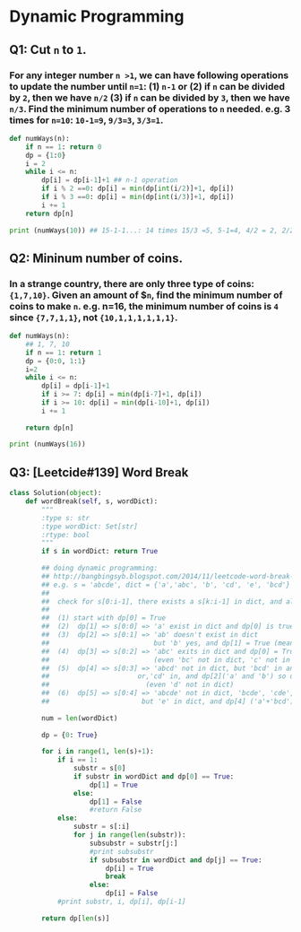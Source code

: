 
# Dynamic Programming

## Q1: Cut `n` to `1`.
### For any integer number `n >1`, we can have following operations to update the number until `n=1`: (1) `n-1`  or (2) if `n` can be divided by `2`, then we have `n/2` (3) if `n` can be divided by `3`, then we have `n/3`. Find the minimum number of operations to `n` needed. e.g. 3 times for `n=10`: `10-1=9`, `9/3=3`, `3/3=1`.
```Python
def numWays(n):
    if n == 1: return 0
    dp = {1:0}
    i = 2
    while i <= n:
        dp[i] = dp[i-1]+1 ## n-1 operation
        if i % 2 ==0: dp[i] = min(dp[int(i/2)]+1, dp[i])
        if i % 3 ==0: dp[i] = min(dp[int(i/3)]+1, dp[i])
        i += 1
    return dp[n]
    
print (numWays(10)) ## 15-1-1...: 14 times 15/3 =5, 5-1=4, 4/2 = 2, 2/2 or 2-1 =1 
```

## Q2: Mininum number of coins.
### In a strange country, there are only three type of coins: `{1,7,10}`. Given an amount of $`n`, find the minimum number of coins to make `n`. e.g. n=16, the minimum number of coins is `4` since `{7,7,1,1}`, not `{10,1,1,1,1,1,1}`.
```Python
def numWays(n):
    ## 1, 7, 10
    if n == 1: return 1
    dp = {0:0, 1:1}
    i=2
    while i <= n:
        dp[i] = dp[i-1]+1
        if i >= 7: dp[i] = min(dp[i-7]+1, dp[i])
        if i >= 10: dp[i] = min(dp[i-10]+1, dp[i])
        i += 1
    
    return dp[n]
    
print (numWays(16))
```


## Q3: [Leetcide#139] Word Break
```Python
class Solution(object):
    def wordBreak(self, s, wordDict):
        """
        :type s: str
        :type wordDict: Set[str]
        :rtype: bool
        """
        if s in wordDict: return True
        
        ## doing dynamic programming:
        ## http://bangbingsyb.blogspot.com/2014/11/leetcode-word-break-i-ii.html
        ## e.g. s = 'abcde', dict = {'a','abc', 'b', 'cd', 'e', 'bcd'}
        ##
        ##  check for s[0:i-1], there exists a s[k:i-1] in dict, and also dp[k] = True
        ##     
        ##  (1) start with dp[0] = True
        ##  (2)  dp[1] => s[0:0] => 'a' exist in dict and dp[0] is true, so dp[1] = True
        ##  (3)  dp[2] => s[0:1] => 'ab' doesn't exist in dict 
        ##                          but 'b' yes, and dp[1] = True (meaning has 'a'), so dp[2] = True
        ##  (4)  dp[3] => s[0:2] => 'abc' exits in dict and dp[0] = True, so d[3] = True
        ##                          (even 'bc' not in dict, 'c' not in dict)
        ##  (5)  dp[4] => s[0:3] => 'abcd' not in dict, but 'bcd' in and dp[1] ('a') True, so dp[4] = True
        ##                      or,'cd' in, and dp[2]('a' and 'b') so dp[4] = True
        ##                        (even 'd' not in dict)
        ##  (6)  dp[5] => s[0:4] => 'abcde' not in dict, 'bcde', 'cde', 'de' not in dict
        ##                       but 'e' in dict, and dp[4] ('a'+'bcd') is True, so dp[5] = True
        
        num = len(wordDict)
        
        dp = {0: True}
        
        for i in range(1, len(s)+1):
            if i == 1:
                substr = s[0]
                if substr in wordDict and dp[0] == True: 
                    dp[1] = True
                else: 
                    dp[1] = False
                    #return False
            else:
                substr = s[:i]
                for j in range(len(substr)):
                    subsubstr = substr[j:]
                    #print subsubstr
                    if subsubstr in wordDict and dp[j] == True:
                        dp[i] = True
                        break
                    else:
                        dp[i] = False
            #print substr, i, dp[i], dp[i-1]
                
        return dp[len(s)] 
```

